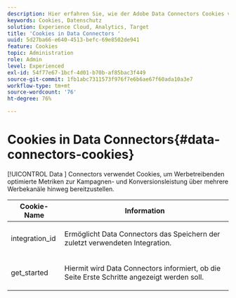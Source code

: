 ```yaml
---
description: Hier erfahren Sie, wie der Adobe Data Connectors Cookies verwendet, um für Werbetreibende optimierte Metriken zur Kampagnen- und Konversionsleistung über mehrere Werbekanäle hinweg bereitzustellen.
keywords: Cookies, Datenschutz
solution: Experience Cloud, Analytics, Target
title: 'Cookies in Data Connectors '
uuid: 5d27ba66-e640-4513-befc-69e8502de941
feature: Cookies
topic: Administration
role: Admin
level: Experienced
exl-id: 54f77e67-1bcf-4d01-b70b-af85bac3f449
source-git-commit: 1fb1abc7311573f976f7e6b6ae67f60ada10a3e7
workflow-type: tm+mt
source-wordcount: '76'
ht-degree: 76%

---
```


# Cookies in Data Connectors{#data-connectors-cookies}

[!UICONTROL Data ] Connectors verwendet Cookies, um Werbetreibenden optimierte Metriken zur Kampagnen- und Konversionsleistung über mehrere Werbekanäle hinweg bereitzustellen.

<table id="table_54B402C6E19C4A70B1E27BC9DFF776EB"> 
 <thead> 
  <tr> 
   <th colname="col1" class="entry"> Cookie-Name </th> 
   <th colname="col2" class="entry"> Information </th> 
  </tr> 
 </thead>
 <tbody> 
  <tr> 
   <td colname="col1"> <p>integration_id </p> </td> 
   <td colname="col2"> <p>Ermöglicht Data Connectors das Speichern der zuletzt verwendeten Integration. </p> </td> 
  </tr> 
  <tr> 
   <td colname="col1"> <p>get_started </p> </td> 
   <td colname="col2"> <p>Hiermit wird Data Connectors informiert, ob die Seite <span class="wintitle">Erste Schritte</span> angezeigt werden soll. </p> </td> 
  </tr> 
 </tbody> 
</table>
